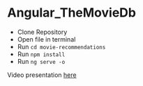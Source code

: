 # Angular_TheMovieDb

- Clone Repository
- Open file in terminal
- Run `cd movie-recommendations`
- Run `npm install`
- Run `ng serve -o`

Video presentation [here](https://youtu.be/sUAAbmBrtY4)
